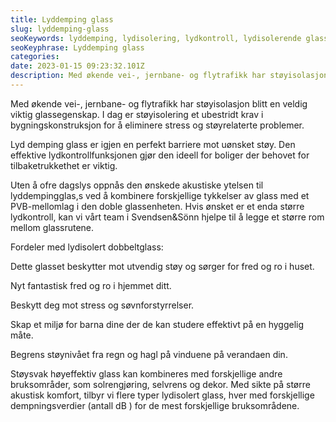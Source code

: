 ```yaml
---
title: Lyddemping glass
slug: lyddemping-glass
seoKeywords: lyddemping, lydisolering, lydkontroll, lydisolerende glass
seoKeyphrase: Lyddemping glass
categories: 
date: 2023-01-15 09:23:32.101Z 
description: Med økende vei-, jernbane- og flytrafikk har støyisolasjon blitt en veldig viktig glassegenskap. I dag er støyisolering et ubestridt krav i ...
---
```


Med økende vei-, jernbane- og flytrafikk har støyisolasjon blitt en veldig viktig glassegenskap. I dag er støyisolering et ubestridt krav i bygningskonstruksjon for å eliminere stress og støyrelaterte problemer.



Lyd demping glass er igjen en perfekt barriere mot uønsket støy. Den effektive lydkontrollfunksjonen gjør den ideell for boliger der behovet for tilbaketrukkethet er viktig.



Uten å ofre dagslys oppnås den ønskede akustiske ytelsen til lyddempingglas,s ved å kombinere forskjellige tykkelser av glass med et PVB-mellomlag i den doble glassenheten. Hvis ønsket er et enda større lydkontroll, kan vi vårt team i Svendsen&Sönn hjelpe til å legge et større rom mellom glassrutene.



Fordeler med lydisolert dobbeltglass:



Dette glasset beskytter mot utvendig støy og sørger for fred og ro i huset.



Nyt fantastisk fred og ro i hjemmet ditt.



Beskytt deg mot stress og søvnforstyrrelser.



Skap et miljø for barna dine der de kan studere effektivt på en hyggelig måte.



Begrens støynivået fra regn og hagl på vinduene på verandaen din.



Støysvak høyeffektiv glass kan kombineres med forskjellige andre bruksområder, som solrengjøring, selvrens og dekor. Med sikte på større akustisk komfort, tilbyr vi flere typer lydisolert glass, hver med forskjellige dempningsverdier (antall dB ) for de mest forskjellige bruksområdene.
